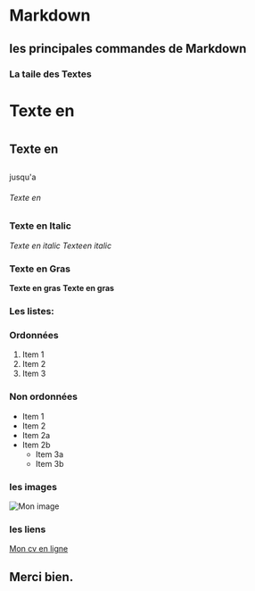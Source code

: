 # Markdown

## les principales commandes de Markdown


### La taile des Textes 

# Texte en <h1> 
## Texte en  <h2> 
jusqu'a
###### Texte en <h6> 

### Texte en Italic

*Texte en italic*
_Texteen  italic_

### Texte en Gras

**Texte en gras**
__Texte en gras__


### Les listes:
### Ordonnées
1. Item 1
2. Item 2
3. Item 3
 
### Non ordonnées
* Item 1
* Item 2
* Item 2a
* Item 2b
   * Item 3a
   * Item 3b
 
### les images

![Mon image](/images/kvl.png)

### les liens


[Mon cv en ligne](http://kvlcv.cm)

## Merci bien.
   
